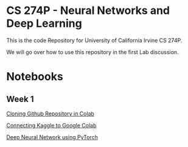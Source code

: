 # CS 274P - Neural Networks and Deep Learning

This is the code Repository for University of California Irvine CS 274P.

We will go over how to use this repository in the first Lab discussion.
 
# Notebooks
## Week 1
[Cloning Github Repository in Colab](https://github.com/isakbosman/cs274p/blob/master/nbs/Clone%20Github.ipynb) 

[Connecting Kaggle to Google Colab](https://github.com/isakbosman/cs274p/blob/master/nbs/Connect_Kaggle_to_Colab.ipynb)

[Deep Neural Network using PyTorch](https://github.com/isakbosman/cs274p/blob/master/nbs/Our%20First%20Neural%20Network%20.ipynb)
